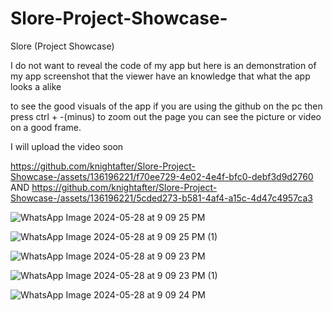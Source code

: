 # Slore-Project-Showcase-
Slore (Project Showcase)

I do not want to reveal the code of my app but here is an demonstration of my app screenshot that the viewer have an knowledge that what the app looks a alike 

to see the good visuals of the app if you are using the github on the pc then press ctrl +  -(minus) to zoom out the page you can see the picture or video on a good frame.

I will upload the video soon


https://github.com/knightafter/Slore-Project-Showcase-/assets/136196221/f70ee729-4e02-4e4f-bfc0-debf3d9d2760 AND https://github.com/knightafter/Slore-Project-Showcase-/assets/136196221/5cded273-b581-4af4-a15c-4d47c4957ca3



![WhatsApp Image 2024-05-28 at 9 09 25 PM](https://github.com/knightafter/Slore-Project-Showcase-/assets/136196221/0bf5dcaf-5e24-44ba-84c0-50308a15b59d)


![WhatsApp Image 2024-05-28 at 9 09 25 PM (1)](https://github.com/knightafter/Slore-Project-Showcase-/assets/136196221/4c434cd1-bd7d-4184-a318-07c099e96693)


![WhatsApp Image 2024-05-28 at 9 09 23 PM](https://github.com/knightafter/Slore-Project-Showcase-/assets/136196221/76f0750a-6f9d-47e8-ab3f-e4178c01918f)


![WhatsApp Image 2024-05-28 at 9 09 23 PM (1)](https://github.com/knightafter/Slore-Project-Showcase-/assets/136196221/a3d80e7e-7bcb-4b11-b592-1ad5f13bc614)


![WhatsApp Image 2024-05-28 at 9 09 24 PM](https://github.com/knightafter/Slore-Project-Showcase-/assets/136196221/d5c08a0c-5267-4260-a8cc-b497686347ff)
